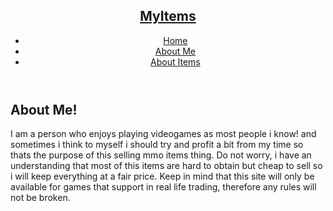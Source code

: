 <div class="line"></div>
<div class="wrapper">
  <header role="banner">
    <nav role="navigation">
      <h1><a href="#">MyItems</a></h1>
      <ul class="nav-ul">
        <li><a href="#">Home</a></li>
        <li><a href="#">About Me</a></li>
        <li><a href="#">About Items</a></li>
      </ul>
    </nav>
  </header>
  <section class="sec-boxes" role="section">
      <adrticle class="box">
        <h1>About Me!</h1>
        <p>I am a person who enjoys playing videogames as most people i know! and sometimes i think to myself i should try and profit a bit from my time so thats the purpose of           this selling mmo items thing. Do not worry, i have an understanding that most of this items are hard to obtain but cheap to sell so i will keep everything at a fair price. Keep in mind that this site will only be available for games that support in real life trading, therefore any rules will not be broken.</p>
